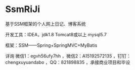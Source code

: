# SsmRiJi
基于SSM框架的个人网上日记、博客系统

开发工具：IDEA，jdk1.8 Tomcat8或以上 mysql5.7

框架：SSM——Spring+SpringMVC+MyBatis

详询 微信1：egvh56ufy7hh ，微信2：A15192572135 ，钉钉：chengxuyuandabo ，QQ：821898835 ，承接商业项目和毕设
